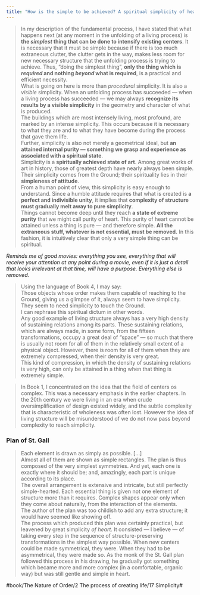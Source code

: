 ```yaml
---
title: "How is the simple to be achieved? A spiritual simplicity of heart"
---
```


> In my description of the fundamental process, I have stated that what happens next (at any moment in the unfolding of a living process) is **the *simplest* thing that can be done to intensify existing centers**. It is necessary that it must be simple because if there is too much extraneous clutter, the clutter gets in the way, makes less room for new necessary structure that the unfolding process is trying to achieve. Thus, “doing the simplest thing”, **only the thing which is *required* and nothing *beyond* what is required**, is a practical and efficient necessity.  
> What is going on here is more than *procedural* simplicity. It is also a *visible* simplicity. When an unfolding process has succeeded — when a living process has succeeded — we may always **recognize its results by a visible simplicity** in the geometry and character of what is produced.  
> The buildings which are most intensely living, most profound, are marked by an intense simplicity. This occurs because it is necessary to what they are and to what they have become during the process that gave them life.  
> Further, simplicity is also not merely a geometrical ideal, but **an attained internal purity — something we grasp and experience as associated with a spiritual state**.  
> Simplicity is a **spiritually achieved state of art**. Among great works of art in history, those of greatest depth have nearly always been simple. Their simplicity comes from the Ground; their spirituality lies in their **simpleness of attitude**.   
> From a human point of view, this simplicity is easy enough to understand. Since a humble attitude requires that what is created is **a perfect and indivisible unity**, it implies that **complexity of structure must gradually melt away to pure simplicity**.   
> Things cannot become deep until they reach **a state of extreme purity** that we might call purity of heart. This purity of heart cannot be attained unless a thing is pure — and therefore simple. **All the extraneous stuff, whatever is not essential, must be removed.** In this fashion, it is intuitively clear that only a very simple thing can be spiritual.  

*Reminds me of good movies: everything you see, everything that will receive your attention at any point during a movie, even if it is just a detail that looks irrelevant at that time, will have a purpose. Everything else is removed.*

> Using the language of Book 4, I may say:  
> Those objects whose order makes them capable of reaching to the Ground, giving us a glimpse of it, always seem to have simplicity. They seem to need simplicity to touch the Ground.  
> I can rephrase this spiritual dictum in other words.  
> Any good example of living structure always has a very high density of sustaining relations among its parts. These sustaining relations, which are always made, in some form, from the fifteen transformations, occupy a great deal of “space” — so much that there is usually not room for all of them in the relatively small extent of a physical object. However, there is room for all of them when they are extremely compressed, when their density is very great.  
> This kind of compression, in which the density of sustaining relations is very high, can only be attained in a thing when that thing is extremely simple.  

> In Book 1, I concentrated on the idea that the field of centers os complex. This was a necessary emphasis in the earlier chapters. In the 20th century we were living in an era when crude oversimplification of design existed widely, and the subtle complexity that is characteristic of wholeness was often lost. However the idea of living structure will be misunderstood of we do not now pass beyond complexity to reach simplicity.  

### Plan of St. Gall
> Each element is drawn as simply as possible. […]  
> Almost all of them are shown as simple rectangles. The plan is thus composed of the very simplest symmetries. And yet, each one is exactly where it should be; and, amazingly, each part is unique according to its place.  
> The overall arrangement is extensive and intricate, but still perfectly simple-hearted. Each essential thing is given not one element of structure more than it requires. Complex shapes appear only when they come about naturally, from the interaction of the elements.   
> The author of the plan was too childish to add any extra structure; it would have seemed like showing off.  
> The process which produced this plan was certainly practical, but leavened by great simplicity *of heart*. It consisted — I believe — of taking every step in the sequence of structure-preserving transformations in the simplest way possible. When new centers could be made symmetrical, they were. When they had to be asymmetrical, they were made so. As the monk of the St. Gall plan followed this process in his drawing, he gradually got something which became more and more complex (in a comfortable, organic way) but was still gentle and simple in heart.  

#book/The Nature of Order/2 The process of creating life/17 Simplicity#